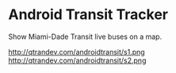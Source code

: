 # Android Transit Tracker

Show Miami-Dade Transit live buses on a map.

http://qtrandev.com/androidtransit/s1.png  
http://qtrandev.com/androidtransit/s2.png